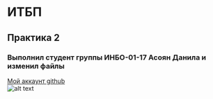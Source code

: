 # ИТБП
## Практика 2
### Выполнил студент группы ИНБО-01-17 Асоян Данила и изменил файлы
[Мой аккаунт github](https://github.com/Danilkashtan)  
![alt text](https://www.meme-arsenal.com/memes/0a3f4e92378dd214ec46ca5496ec82ab.jpg "Logo Title Text 1")